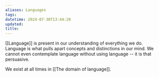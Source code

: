 ```yaml
---
aliases: Languages
tags: 
datetime: 2024-07-30T13:44:20
updated: 
title: 
---
```

[[Language]] is present in our understanding of everything we do. Language is what pulls apart concepts and distinctions in our mind. We cannot even contemplate language without using language -- it is that persuasive.

We exist at all times in [[The domain of language]].
